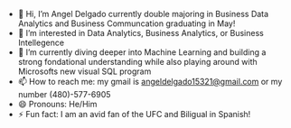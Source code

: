 - 👋 Hi, I’m Angel Delgado currently double majoring in Business Data Analytics and Business Communcation graduating in May! 
- 👀 I’m interested in Data Analytics, Business Analytics, or Business Intellegence
- 🌱 I’m currently diving deeper into Machine Learning and building a strong fondational understanding while also playing around with Microsofts new visual SQL program
- 📫 How to reach me: my gmail is angeldelgado15321@gmail.com or my number (480)-577-6905 
- 😄 Pronouns: He/Him
- ⚡ Fun fact: I am an avid fan of the UFC and Biligual in Spanish!
